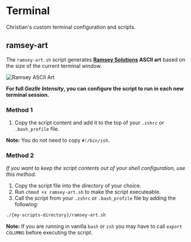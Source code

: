 # Terminal

Christian's custom terminal configuration and scripts.

## ramsey-art
The `ramsey-art.sh` script generates **[Ramsey Solutions](https://www.daveramsey.com/careers) ASCII art** based on the size of the current terminal window.

![Ramsey ASCII Art](https://i.imgur.com/GSaX0YV.jpg)

**For full *Gazlle Intensity*, you can configure the script to run in each new terminal session.**

### Method 1
1. Copy the script content and add it to the top of your `.zshrc` or `.bash_profile` file.

**Note:** You do not need to copy `#!/bin/zsh`.

### Method 2
*If you want to keep the script contents out of your shell configuration, use this method.*
1. Copy the script file into the directory of your choice.
2. Run `chmod +x ramsey-art.sh` to make the script executeable.
3. Call the script from your `.zshrc` or `.bash_profile` file by adding the following:
```bash
./{my-scripts-directory}/ramsey-art.sh
```

**Note:** If you are running in vanilla `bash` or `zsh` you may have to call `export COLUMNS` before executing the script.
